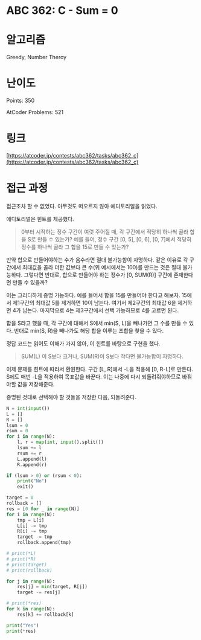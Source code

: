 # ABC 362: C - Sum = 0

# 알고리즘

Greedy, Number Theroy

# 난이도

Points: 350

AtCoder Problems: 521

# 링크

[https://atcoder.jp/contests/abc362/tasks/abc362_c](https://atcoder.jp/contests/abc362/tasks/abc362_c)

# 접근 과정

접근조차 할 수 없었다. 아무것도 떠오르지 않아 에디토리얼을 읽었다.

에디토리얼은 힌트를 제공했다.

> 0부터 시작하는 정수 구간이 여럿 주어질 때, 각 구간에서 적당히 하나씩 골라 합을 S로 만들 수 있는가? 예를 들어, 정수 구간 [0, 5], [0, 6], [0, 7]에서 적당히 정수를 하나씩 골라 그 합을 15로 만들 수 있는가?

  만약 합으로 만들어야하는 수가 음수라면 절대 불가능함이 자명하다. 같은 이유로 각 구간에서 최대값을 골라 더한 값보다 큰 수(위 예시에서는 100)를 만드는 것은 절대 불가능하다. 그렇다면 반대로, 합으로 만들어야 하는 정수가 [0, SUM(R)] 구간에 존재한다면 만들 수 있을까?

  이는 그리디하게 증명 가능하다. 예를 들어서 합을 15를 만들어야 한다고 해보자. 15에서 제1구간의 최대값 5를 제거하면 10이 남는다. 여기서 제2구간의 최대값 6을 제거하면 4가 남는다. 마지막으로 4는 제3구간에서 선택 가능하므로 4를 고르면 된다.

  합을 S라고 했을 때, 각 구간에 대해서 S에서 min(S, L)을 빼나가면 그 수를 만들 수 있다. 반대로 min(S, R)을 빼나가도 해당 합을 이루는 조합을 찾을 수 있다.
> 

정답 코드는 읽어도 이해가 가지 않아, 이 힌트를 바탕으로 구현을 했다. 

> SUM(L) 이 S보다 크거나, SUM(R)이 S보다 작다면 불가능함이 자명하다.

이제 문제를 힌트에 따라서 환원한다. 구간 [L, R]에서 -L을 적용해 [0, R-L]로 만든다. S에도 매번 -L을 적용하여 목표값을 바꾼다. 이는 나중에 다시 되돌려줘야하므로 바꿔야할 값을 저장해준다.

증명된 것대로 선택해야 할 것들을 저장한 다음, 되돌려준다.
> 

```python
N = int(input())
L = []
R = []
lsum = 0
rsum = 0
for i in range(N):
    l, r = map(int, input().split())
    lsum += l
    rsum += r
    L.append(l)
    R.append(r)

if (lsum > 0) or (rsum < 0):
    print("No")
    exit()

target = 0
rollback = []
res = [0 for _ in range(N)]
for i in range(N):
    tmp = L[i]
    L[i] -= tmp
    R[i] -= tmp
    target -= tmp
    rollback.append(tmp)

# print(*L)
# print(*R)
# print(target)
# print(rollback)

for j in range(N):
    res[j] = min(target, R[j])
    target -= res[j]

# print(*res)
for k in range(N):
    res[k] += rollback[k]

print("Yes")
print(*res)

```

